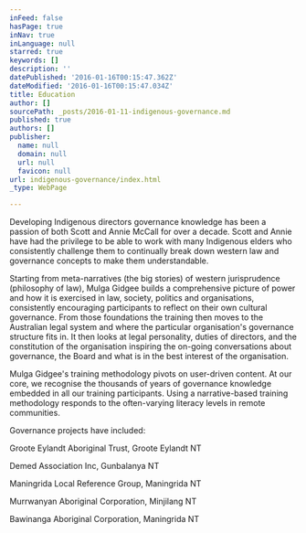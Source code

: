 ```yaml
---
inFeed: false
hasPage: true
inNav: true
inLanguage: null
starred: true
keywords: []
description: ''
datePublished: '2016-01-16T00:15:47.362Z'
dateModified: '2016-01-16T00:15:47.034Z'
title: Education
author: []
sourcePath: _posts/2016-01-11-indigenous-governance.md
published: true
authors: []
publisher:
  name: null
  domain: null
  url: null
  favicon: null
url: indigenous-governance/index.html
_type: WebPage

---
```

Developing Indigenous directors governance
knowledge has been a passion of both Scott and Annie McCall for over a decade.
Scott and Annie have had the privilege to be able to work with many Indigenous
elders who consistently challenge them to continually break down western law
and governance concepts to make them understandable.

Starting from meta-narratives (the big
stories) of western jurisprudence (philosophy of law), Mulga Gidgee builds a
comprehensive picture of power and how it is exercised in law, society,
politics and organisations, consistently encouraging participants to reflect on
their own cultural governance. From those foundations the training then moves
to the Australian legal system and where the particular organisation's
governance structure fits in. It then looks at legal personality, duties of
directors, and the constitution of the organisation inspiring the on-going
conversations about governance, the Board and what is in the best interest of
the organisation.

Mulga Gidgee's training methodology pivots
on user-driven content. At our core, we recognise the thousands of years of
governance knowledge embedded in all our training participants. Using a
narrative-based training methodology responds to the often-varying literacy
levels in remote communities.

Governance projects have included:

Groote Eylandt Aboriginal Trust, Groote
Eylandt NT

Demed Association Inc, Gunbalanya NT

Maningrida Local Reference Group,
Maningrida NT

Murrwanyan Aboriginal Corporation,
Minjilang NT

Bawinanga Aboriginal Corporation,
Maningrida NT